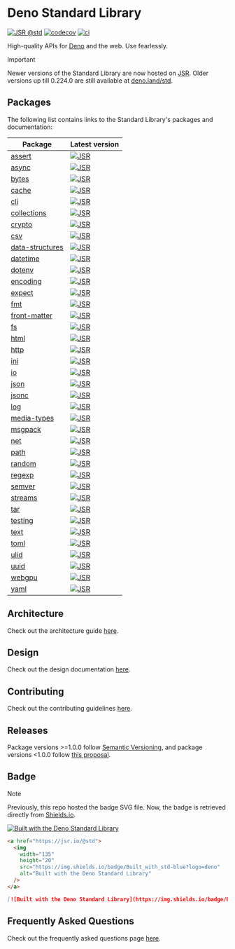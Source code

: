 # Deno Standard Library

[![JSR @std](https://jsr.io/badges/@std)](https://jsr.io/@std)
[![codecov](https://codecov.io/gh/denoland/std/branch/main/graph/badge.svg?token=w6s3ODtULz)](https://codecov.io/gh/denoland/std)
[![ci](https://github.com/denoland/std/actions/workflows/ci.yml/badge.svg)](https://github.com/denoland/std/actions/workflows/ci.yml)

High-quality APIs for [Deno](https://deno.com/) and the web. Use fearlessly.

> [!IMPORTANT]
> Newer versions of the Standard Library are now hosted on
> [JSR](https://jsr.io/@std). Older versions up till 0.224.0 are still available
> at [deno.land/std](https://deno.land/std).

## Packages

The following list contains links to the Standard Library's packages and
documentation:

| Package                                                | Latest version                                                                            |
| ------------------------------------------------------ | ----------------------------------------------------------------------------------------- |
| [assert](https://jsr.io/@std/assert)                   | [![JSR](https://jsr.io/badges/@std/assert)](https://jsr.io/@std/assert)                   |
| [async](https://jsr.io/@std/async)                     | [![JSR](https://jsr.io/badges/@std/async)](https://jsr.io/@std/async)                     |
| [bytes](https://jsr.io/@std/bytes)                     | [![JSR](https://jsr.io/badges/@std/bytes)](https://jsr.io/@std/bytes)                     |
| [cache](https://jsr.io/@std/cache)                     | [![JSR](https://jsr.io/badges/@std/cache)](https://jsr.io/@std/cache)                     |
| [cli](https://jsr.io/@std/cli)                         | [![JSR](https://jsr.io/badges/@std/cli)](https://jsr.io/@std/cli)                         |
| [collections](https://jsr.io/@std/collections)         | [![JSR](https://jsr.io/badges/@std/collections)](https://jsr.io/@std/collections)         |
| [crypto](https://jsr.io/@std/crypto)                   | [![JSR](https://jsr.io/badges/@std/crypto)](https://jsr.io/@std/crypto)                   |
| [csv](https://jsr.io/@std/csv)                         | [![JSR](https://jsr.io/badges/@std/csv)](https://jsr.io/@std/csv)                         |
| [data-structures](https://jsr.io/@std/data-structures) | [![JSR](https://jsr.io/badges/@std/data-structures)](https://jsr.io/@std/data-structures) |
| [datetime](https://jsr.io/@std/datetime)               | [![JSR](https://jsr.io/badges/@std/datetime)](https://jsr.io/@std/datetime)               |
| [dotenv](https://jsr.io/@std/dotenv)                   | [![JSR](https://jsr.io/badges/@std/dotenv)](https://jsr.io/@std/dotenv)                   |
| [encoding](https://jsr.io/@std/encoding)               | [![JSR](https://jsr.io/badges/@std/encoding)](https://jsr.io/@std/encoding)               |
| [expect](https://jsr.io/@std/expect)                   | [![JSR](https://jsr.io/badges/@std/expect)](https://jsr.io/@std/expect)                   |
| [fmt](https://jsr.io/@std/fmt)                         | [![JSR](https://jsr.io/badges/@std/fmt)](https://jsr.io/@std/fmt)                         |
| [front-matter](https://jsr.io/@std/front-matter)       | [![JSR](https://jsr.io/badges/@std/front-matter)](https://jsr.io/@std/front-matter)       |
| [fs](https://jsr.io/@std/fs)                           | [![JSR](https://jsr.io/badges/@std/fs)](https://jsr.io/@std/fs)                           |
| [html](https://jsr.io/@std/html)                       | [![JSR](https://jsr.io/badges/@std/html)](https://jsr.io/@std/html)                       |
| [http](https://jsr.io/@std/http)                       | [![JSR](https://jsr.io/badges/@std/http)](https://jsr.io/@std/http)                       |
| [ini](https://jsr.io/@std/ini)                         | [![JSR](https://jsr.io/badges/@std/ini)](https://jsr.io/@std/ini)                         |
| [io](https://jsr.io/@std/io)                           | [![JSR](https://jsr.io/badges/@std/io)](https://jsr.io/@std/io)                           |
| [json](https://jsr.io/@std/json)                       | [![JSR](https://jsr.io/badges/@std/json)](https://jsr.io/@std/json)                       |
| [jsonc](https://jsr.io/@std/jsonc)                     | [![JSR](https://jsr.io/badges/@std/jsonc)](https://jsr.io/@std/jsonc)                     |
| [log](https://jsr.io/@std/log)                         | [![JSR](https://jsr.io/badges/@std/log)](https://jsr.io/@std/log)                         |
| [media-types](https://jsr.io/@std/media-types)         | [![JSR](https://jsr.io/badges/@std/media-types)](https://jsr.io/@std/media-types)         |
| [msgpack](https://jsr.io/@std/msgpack)                 | [![JSR](https://jsr.io/badges/@std/msgpack)](https://jsr.io/@std/msgpack)                 |
| [net](https://jsr.io/@std/net)                         | [![JSR](https://jsr.io/badges/@std/net)](https://jsr.io/@std/net)                         |
| [path](https://jsr.io/@std/path)                       | [![JSR](https://jsr.io/badges/@std/path)](https://jsr.io/@std/path)                       |
| [random](https://jsr.io/@std/random)                   | [![JSR](https://jsr.io/badges/@std/random)](https://jsr.io/@std/random)                   |
| [regexp](https://jsr.io/@std/regexp)                   | [![JSR](https://jsr.io/badges/@std/regexp)](https://jsr.io/@std/regexp)                   |
| [semver](https://jsr.io/@std/semver)                   | [![JSR](https://jsr.io/badges/@std/semver)](https://jsr.io/@std/semver)                   |
| [streams](https://jsr.io/@std/streams)                 | [![JSR](https://jsr.io/badges/@std/streams)](https://jsr.io/@std/streams)                 |
| [tar](https://jsr.io/@std/tar)                         | [![JSR](https://jsr.io/badges/@std/tar)](https://jsr.io/@std/tar)                         |
| [testing](https://jsr.io/@std/testing)                 | [![JSR](https://jsr.io/badges/@std/testing)](https://jsr.io/@std/testing)                 |
| [text](https://jsr.io/@std/text)                       | [![JSR](https://jsr.io/badges/@std/text)](https://jsr.io/@std/text)                       |
| [toml](https://jsr.io/@std/toml)                       | [![JSR](https://jsr.io/badges/@std/toml)](https://jsr.io/@std/toml)                       |
| [ulid](https://jsr.io/@std/ulid)                       | [![JSR](https://jsr.io/badges/@std/ulid)](https://jsr.io/@std/ulid)                       |
| [uuid](https://jsr.io/@std/uuid)                       | [![JSR](https://jsr.io/badges/@std/uuid)](https://jsr.io/@std/uuid)                       |
| [webgpu](https://jsr.io/@std/webgpu)                   | [![JSR](https://jsr.io/badges/@std/webgpu)](https://jsr.io/@std/webgpu)                   |
| [yaml](https://jsr.io/@std/yaml)                       | [![JSR](https://jsr.io/badges/@std/yaml)](https://jsr.io/@std/yaml)                       |

## Architecture

Check out the architecture guide [here](./.github/ARCHITECTURE.md).

## Design

Check out the design documentation [here](.github/ARCHITECTURE.md#design).

## Contributing

Check out the contributing guidelines [here](.github/CONTRIBUTING.md).

## Releases

Package versions >=1.0.0 follow [Semantic Versioning](https://semver.org/), and
package versions <1.0.0 follow
[this proposal](https://github.com/semver/semver/pull/923).

## Badge

> [!NOTE]
> Previously, this repo hosted the badge SVG file. Now, the badge is retrieved
> directly from [Shields.io](https://shields.io/).

[![Built with the Deno Standard Library](https://img.shields.io/badge/Built_with_std-blue?logo=deno)](https://jsr.io/@std)

```html
<a href="https://jsr.io/@std">
  <img
    width="135"
    height="20"
    src="https://img.shields.io/badge/Built_with_std-blue?logo=deno"
    alt="Built with the Deno Standard Library"
  />
</a>
```

```md
[![Built with the Deno Standard Library](https://img.shields.io/badge/Built_with_std-blue?logo=deno)](https://jsr.io/@std)
```

## Frequently Asked Questions

Check out the frequently asked questions page [here](./.github/FAQ.md).

